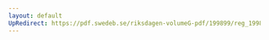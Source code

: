 ```yaml
---
layout: default
UpRedirect: https://pdf.swedeb.se/riksdagen-volumeG-pdf/199899/reg_199899/reg_199899_0291.pdf
---
```

